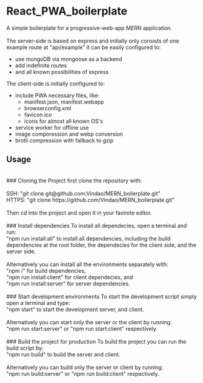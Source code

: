 # React_PWA_boilerplate

A simple boilerplate for a progressive-web-app MERN application. <br/>
<br/>
The server-side is based on express and initially only consists of one example route at "api/example"
it can be easily configured to:<br/>

- use mongoDB via mongoose as a backend
- add indefinite routes
- and all known possibilities of express

The client-side is initially configured to:<br/>

- include PWA necessary files, like:
  - manifest.json, manifest.webapp
  - browserconfig.xml
  - favicon.ico
  - icons for almost all known OS's
- service worker for offline use
- image comporession and webp conversion
- brotli compression with fallback to gzip

## Usage

<br/>
### Cloning the Project
first clone the repository with:<br/>
<br/>
SSH: "git clone git@github.com:Vindao/MERN_boilerplate.git"<br/>
HTTPS: "git clone https://github.com/Vindao/MERN_boilerplate.git"<br/>
<br/>
Then cd into the project and open it in your favirote editor.<br/>
<br/>
### Install dependencies
To install all dependecies, open a terminal and run:<br/>
"npm run install:all" to install all dependencies, including the build dependencies at the root folder, the dependecies for the client side, and the server side.<br/>
<br/>
Alternatively you can install all the environments separately with:<br/>
"npm i" for build dependencies,<br/>
"npm run install:client" for client dependecies, and<br/>
"npm run install:server" for server dependencies.<br/>
<br/>
### Start development environments
To start the development script simply open a terminal and type:<br/>
"npm start" to start the development server, and client.<br/>
<br/>
Alternatively you can start only the server or the client by running:<br/>
"npm run start:server" or "npm run start:client" respectively.<br/>
<br/>
### Build the project for production
To build the project you can run the build script by:<br/>
"npm run build" to build the server and client.<br/>
<br/>
Alternatively you can build only the server or client by running:<br/>
"npm run build:server" or "npm run build:client" respectively.
